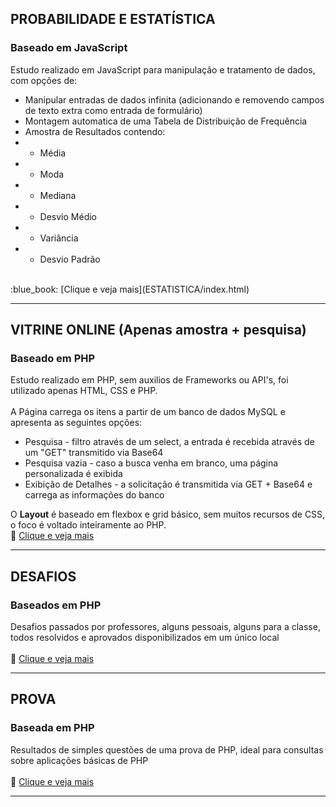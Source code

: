 ## PROBABILIDADE E ESTATÍSTICA
### Baseado em JavaScript

Estudo realizado em JavaScript para manipulação e tratamento de dados, com opções de:<br>
- Manipular entradas de dados infinita (adicionando e removendo campos de texto extra como entrada de formulário)
- Montagem automatica de uma Tabela de Distribuição de Frequência 
- Amostra de Resultados contendo:
- - Média
- - Moda
- - Mediana
- - Desvio Médio
- - Variância
- - Desvio Padrão
<br>
:blue_book: 
[Clique e veja mais](ESTATISTICA/index.html)

------

## VITRINE ONLINE (Apenas amostra + pesquisa)
### Baseado em PHP

Estudo realizado em PHP, sem auxilios de Frameworks ou API's, foi utilizado apenas HTML, CSS e PHP.
<br><br>
A Página carrega os itens a partir de um banco de dados MySQL e apresenta as seguintes opções:
- Pesquisa - filtro através de um select, a entrada é recebida através de um "GET" transmitido via Base64
- Pesquisa vazia - caso a busca venha em branco, uma página personalizada é exibida
- Exibição de Detalhes - a solicitação é transmitida via GET + Base64 e carrega as informações do banco

O **Layout** é baseado em flexbox e grid básico, sem muitos recursos de CSS, o foco é voltado inteiramente ao PHP.
<br>
:blue_book: 
[Clique e veja mais](VITRINE/index.php)

------

## DESAFIOS
### Baseados em PHP

Desafios passados por professores, alguns pessoais, alguns para a classe, todos resolvidos e aprovados disponibilizados em um único local
<br><br>
:blue_book: 
[Clique e veja mais](DESAFIOS/)

------

## PROVA
### Baseada em PHP

Resultados de simples questões de uma prova de PHP, ideal para consultas sobre aplicações básicas de PHP
<br><br>
:blue_book: 
[Clique e veja mais](PROVA/)

------
